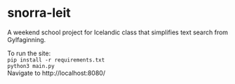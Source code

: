 # snorra-leit

A weekend school project for Icelandic class that simplifies text search from Gylfaginning.

To run the site:\
`pip install -r requirements.txt`\
`python3 main.py`\
Navigate to http://localhost:8080/
